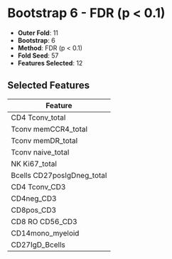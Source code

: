 # Bootstrap 6 - FDR (p < 0.1)

- **Outer Fold**: 11
- **Bootstrap**: 6
- **Method**: FDR (p < 0.1)
- **Fold Seed**: 57
- **Features Selected**: 12

## Selected Features

| Feature |
|---------|
| CD4 Tconv_total |
| Tconv memCCR4_total |
| Tconv memDR_total |
| Tconv naive_total |
| NK Ki67_total |
| Bcells CD27posIgDneg_total |
| CD4 Tconv_CD3 |
| CD4neg_CD3 |
| CD8pos_CD3 |
| CD8 RO CD56_CD3 |
| CD14mono_myeloid |
| CD27IgD_Bcells |

